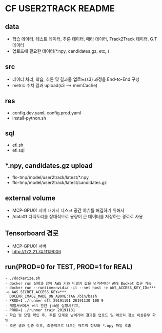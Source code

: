 # CF USER2TRACK README

## data
- 학습 데이터, 테스트 데이터, 추론 데이터, 메타 데이터, Track2Track 데이터, G.T 데이터
- 업로드에 필요한 데이터(*.npy, candidates.gz, etc,.)

## src
- 데이터 처리, 학습, 추론 및 결과물 업로드(s3) 과정을 End-to-End 구성
- metric 수치 결과 upload(s3 --> memCache)

## res
- config.dev.yaml, config.prod.yaml
- install-python.sh

## sql
- etl.sh
- etl.sql

## *.npy, candidates.gz upload
- flo-tmp/model/user2track/latest/*.npy
- flo-tmp/model/user2track/latest/candidates.gz

## external volume
- MCP-GPU01 서버 내에서 디스크 공간 이슈를 해결하기 위해서
- /data01 디렉토리를 상대적으로 용량이 큰 데이터를 저장하는 경로로 사용

## Tensorboard 경로
- MCP-GPU01 서버
- http://172.21.74.111:9006

## run(PROD=0 for TEST, PROD=1 for REAL)
```
- ./dockerize.sh
- docker run 실행과 함께 AWS 키와 비밀키 값을 넘겨주여야 AWS Bucket 접근 가능
- docker run --runtime=nvidia -it --net host -e AWS_ACCESS_KEY_ID=*** -e AWS_SECRET_ACCESS_KEY=*** 
  DOCEKR_IMAGE_MADE_ON_ABOVE:TAG /bin/bash
- PROD=1 ./runner etl 20191101 20191130 100 9
- 개발서버에서 etl 관련 job을 실행시키고,
- PROD=1 ./runner train 20191131
- 학습 및 모델 확인 후, 추론 단계로 넘어가며 결과물 업로드 및 메트릭 정보 이상유무 확인
- 추론 결과 검증 이후, 최종적으로 나오는 메트릭 정보와 *.npy 파일 추출
```